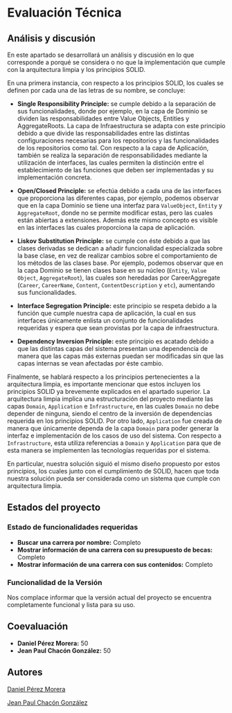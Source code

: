 # Evaluación Técnica
## Análisis y discusión

En este apartado se desarrollará un análisis y discusión en lo que corresponde a
porqué se considera o no que la implementación que cumple con la arquitectura limpia y
los principios SOLID.

En una primera instancia, con respecto a los principios SOLID, los cuales se
definen por cada una de las letras de su nombre, se concluye:

- **Single Responsibility Principle:** se cumple debido a la separación de
sus funcionalidades, donde por ejemplo, en la capa de Dominio se dividen las responsabilidades entre
Value Objects, Entities y AggregateRoots. La capa de Infraestructura se adapta con este principio
debido a que divide las responsabilidades entre las distintas configuraciones necesarias para los 
repositorios y las funcionalidades de los repositorios como tal. Con respecto a la
capa de Aplicación, también se realiza la separación de responsabilidades mediante
la utilización de interfaces, las cuales permiten la distinción entre el
establecimiento de las funciones que deben ser implementadas y su implementación
concreta.

- **Open/Closed Principle:** se efectúa debido a cada una de las interfaces que proporciona las
diferentes capas, por ejemplo, podemos observar que en la capa Dominio se tiene una interfaz
para `ValueObject`, `Entity` y `AggregateRoot`, donde no se permite modificar estas, pero las
cuales están abiertas a extensiones. Además este mismo concepto es visible en las interfaces
las cuales proporciona la capa de aplicación.

- **Liskov Substitution Principle:** se cumple con éste debido a que las clases derivadas
se dedican a añadir funcionalidad especializada sobre la base clase, en vez de realizar
cambios sobre el comportamiento de los métodos de las clases base.
Por ejemplo, podemos observar que en la capa Dominio se tienen clases base en su núcleo (`Entity`,
`Value Object`, `AggregateRoot`), las cuales son heredadas por CareerAggregate (`Career`,
`CareerName`, `Content`, `ContentDescription` y `etc`), aumentando sus funcionalidades.

- **Interface Segregation Principle:** este principio se respeta debido a la función que
cumple nuestra capa de aplicación, la cual en sus interfaces únicamente enlista un conjunto
de funcionalidades requeridas y espera que sean provistas por la capa de infraestructura.

- **Dependency Inversion Principle:** este principio es acatado debido a que las distintas
capas del sistema presentan una dependencia de manera que las capas más externas puedan ser
modificadas sin que las capas internas se vean afectadas por éste cambio.

Finalmente, se hablará respecto a los principios pertenecientes a la arquitectura limpia,
es importante mencionar que estos incluyen los principios SOLID ya brevemente explicados en
el apartado superior. La arquitectura limpia implica una estructuración del proyecto mediante
las capas `Domain`, `Application` e `Infrastructure`, en las cuales `Domain` no debe depender
de ninguna, siendo el centro de la inversión de dependencias requerida en los principios SOLID.
Por otro lado, `Application` fue creada de manera que únicamente dependa de la capa `Domain`
para poder generar la interfaz e implementación de los casos de uso del sistema.
Con respecto a `Infrastructure`, esta utiliza referencias a `Domain` y `Application` para que
de esta manera se implementen las tecnologías requeridas por el sistema.

En particular, nuestra solución siguió el mismo diseño propuesto por estos principios,
los cuales junto con el cumplimiento de SOLID, hacen que toda nuestra solución pueda ser
considerada como un sistema que cumple con arquitectura limpia.

## Estados del proyecto

### Estado de funcionalidades requeridas

- **Buscar una carrera por nombre:** Completo
- **Mostrar información de una carrera con su presupuesto de becas:** Completo
- **Mostrar información de una carrera con sus contenidos:** Completo

### Funcionalidad de la Versión

Nos complace informar que la versión actual del proyecto se encuentra completamente funcional y lista para su uso.

## Coevaluación

* **Daniel Pérez Morera:** 50
* **Jean Paul Chacón González:** 50

## Autores

[Daniel Pérez Morera](mailto:daniel.perezmorera@ucr.ac.cr)

[Jean Paul Chacón González](mailto:jean.chacongonzalez@ucr.ac.cr)


